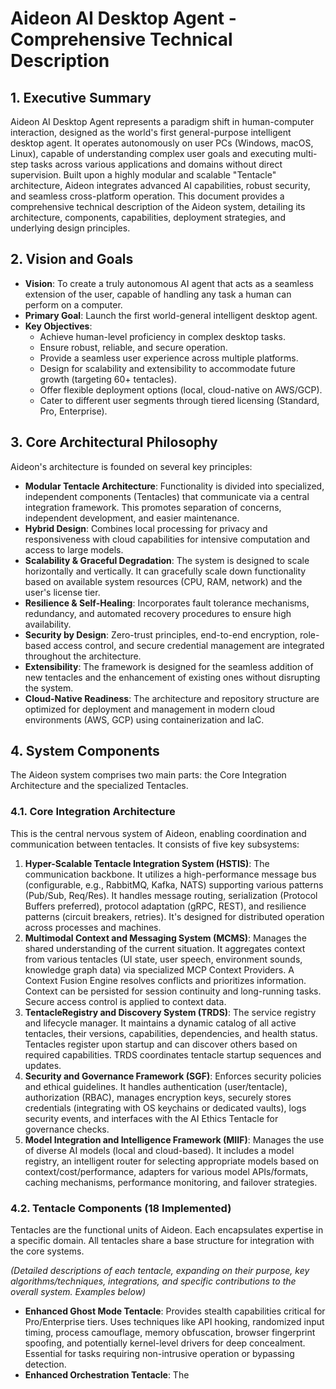 # Aideon AI Desktop Agent - Comprehensive Technical Description

## 1. Executive Summary

Aideon AI Desktop Agent represents a paradigm shift in human-computer interaction, designed as the world's first general-purpose intelligent desktop agent. It operates autonomously on user PCs (Windows, macOS, Linux), capable of understanding complex user goals and executing multi-step tasks across various applications and domains without direct supervision. Built upon a highly modular and scalable "Tentacle" architecture, Aideon integrates advanced AI capabilities, robust security, and seamless cross-platform operation. This document provides a comprehensive technical description of the Aideon system, detailing its architecture, components, capabilities, deployment strategies, and underlying design principles.

## 2. Vision and Goals

- **Vision**: To create a truly autonomous AI agent that acts as a seamless extension of the user, capable of handling any task a human can perform on a computer.
- **Primary Goal**: Launch the first world-general intelligent desktop agent.
- **Key Objectives**:
    - Achieve human-level proficiency in complex desktop tasks.
    - Ensure robust, reliable, and secure operation.
    - Provide a seamless user experience across multiple platforms.
    - Design for scalability and extensibility to accommodate future growth (targeting 60+ tentacles).
    - Offer flexible deployment options (local, cloud-native on AWS/GCP).
    - Cater to different user segments through tiered licensing (Standard, Pro, Enterprise).

## 3. Core Architectural Philosophy

Aideon's architecture is founded on several key principles:

- **Modular Tentacle Architecture**: Functionality is divided into specialized, independent components (Tentacles) that communicate via a central integration framework. This promotes separation of concerns, independent development, and easier maintenance.
- **Hybrid Design**: Combines local processing for privacy and responsiveness with cloud capabilities for intensive computation and access to large models.
- **Scalability & Graceful Degradation**: The system is designed to scale horizontally and vertically. It can gracefully scale down functionality based on available system resources (CPU, RAM, network) and the user's license tier.
- **Resilience & Self-Healing**: Incorporates fault tolerance mechanisms, redundancy, and automated recovery procedures to ensure high availability.
- **Security by Design**: Zero-trust principles, end-to-end encryption, role-based access control, and secure credential management are integrated throughout the architecture.
- **Extensibility**: The framework is designed for the seamless addition of new tentacles and the enhancement of existing ones without disrupting the system.
- **Cloud-Native Readiness**: The architecture and repository structure are optimized for deployment and management in modern cloud environments (AWS, GCP) using containerization and IaC.

## 4. System Components

The Aideon system comprises two main parts: the Core Integration Architecture and the specialized Tentacles.

### 4.1. Core Integration Architecture

This is the central nervous system of Aideon, enabling coordination and communication between tentacles. It consists of five key subsystems:

1.  **Hyper-Scalable Tentacle Integration System (HSTIS)**: The communication backbone. It utilizes a high-performance message bus (configurable, e.g., RabbitMQ, Kafka, NATS) supporting various patterns (Pub/Sub, Req/Res). It handles message routing, serialization (Protocol Buffers preferred), protocol adaptation (gRPC, REST), and resilience patterns (circuit breakers, retries). It's designed for distributed operation across processes and machines.
2.  **Multimodal Context and Messaging System (MCMS)**: Manages the shared understanding of the current situation. It aggregates context from various tentacles (UI state, user speech, environment sounds, knowledge graph data) via specialized MCP Context Providers. A Context Fusion Engine resolves conflicts and prioritizes information. Context can be persisted for session continuity and long-running tasks. Secure access control is applied to context data.
3.  **TentacleRegistry and Discovery System (TRDS)**: The service registry and lifecycle manager. It maintains a dynamic catalog of all active tentacles, their versions, capabilities, dependencies, and health status. Tentacles register upon startup and can discover others based on required capabilities. TRDS coordinates tentacle startup sequences and updates.
4.  **Security and Governance Framework (SGF)**: Enforces security policies and ethical guidelines. It handles authentication (user/tentacle), authorization (RBAC), manages encryption keys, securely stores credentials (integrating with OS keychains or dedicated vaults), logs security events, and interfaces with the AI Ethics Tentacle for governance checks.
5.  **Model Integration and Intelligence Framework (MIIF)**: Manages the use of diverse AI models (local and cloud-based). It includes a model registry, an intelligent router for selecting appropriate models based on context/cost/performance, adapters for various model APIs/formats, caching mechanisms, performance monitoring, and failover strategies.

### 4.2. Tentacle Components (18 Implemented)

Tentacles are the functional units of Aideon. Each encapsulates expertise in a specific domain. All tentacles share a base structure for integration with the core systems.

*(Detailed descriptions of each tentacle, expanding on their purpose, key algorithms/techniques, integrations, and specific contributions to the overall system. Examples below)*

-   **Enhanced Ghost Mode Tentacle**: Provides stealth capabilities critical for Pro/Enterprise tiers. Uses techniques like API hooking, randomized input timing, process camouflage, memory obfuscation, browser fingerprint spoofing, and potentially kernel-level drivers for deep concealment. Essential for tasks requiring non-intrusive operation or bypassing detection.
-   **Enhanced Orchestration Tentacle**: The 
